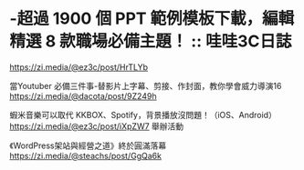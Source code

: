 # -超過 1900 個 PPT 範例模板下載，編輯精選 8 款職場必備主題！ :: 哇哇3C日誌
https://zi.media/@ez3c/post/HrTLYb

當Youtuber 必備三件事-替影片上字幕、剪接、作封面，教你學會威力導演16
https://zi.media/@dacota/post/9Z249h

蝦米音樂可以取代 KKBOX、Spotify，背景播放沒問題！（iOS、Android）
https://zi.media/@ez3c/post/iXpZW7
舉辦活動

《WordPress架站與經營之道》終於圓滿落幕
https://zi.media/@steachs/post/GgQa6k
